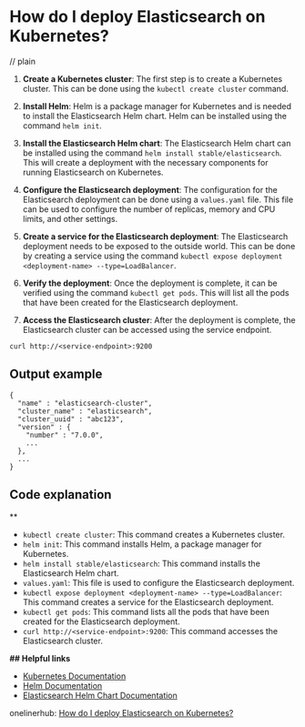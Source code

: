 # How do I deploy Elasticsearch on Kubernetes?
// plain

1. **Create a Kubernetes cluster**: The first step is to create a Kubernetes cluster. This can be done using the `kubectl create cluster` command.

2. **Install Helm**: Helm is a package manager for Kubernetes and is needed to install the Elasticsearch Helm chart. Helm can be installed using the command `helm init`.

3. **Install the Elasticsearch Helm chart**: The Elasticsearch Helm chart can be installed using the command `helm install stable/elasticsearch`. This will create a deployment with the necessary components for running Elasticsearch on Kubernetes.

4. **Configure the Elasticsearch deployment**: The configuration for the Elasticsearch deployment can be done using a `values.yaml` file. This file can be used to configure the number of replicas, memory and CPU limits, and other settings.

5. **Create a service for the Elasticsearch deployment**: The Elasticsearch deployment needs to be exposed to the outside world. This can be done by creating a service using the command `kubectl expose deployment <deployment-name> --type=LoadBalancer`.

6. **Verify the deployment**: Once the deployment is complete, it can be verified using the command `kubectl get pods`. This will list all the pods that have been created for the Elasticsearch deployment.

7. **Access the Elasticsearch cluster**: After the deployment is complete, the Elasticsearch cluster can be accessed using the service endpoint.

```
curl http://<service-endpoint>:9200
```

## Output example

```
{
  "name" : "elasticsearch-cluster",
  "cluster_name" : "elasticsearch",
  "cluster_uuid" : "abc123",
  "version" : {
    "number" : "7.0.0",
    ...
  },
  ...
}
```

## Code explanation
**

- `kubectl create cluster`: This command creates a Kubernetes cluster.
- `helm init`: This command installs Helm, a package manager for Kubernetes.
- `helm install stable/elasticsearch`: This command installs the Elasticsearch Helm chart.
- `values.yaml`: This file is used to configure the Elasticsearch deployment.
- `kubectl expose deployment <deployment-name> --type=LoadBalancer`: This command creates a service for the Elasticsearch deployment.
- `kubectl get pods`: This command lists all the pods that have been created for the Elasticsearch deployment.
- `curl http://<service-endpoint>:9200`: This command accesses the Elasticsearch cluster.

**## Helpful links**
- [Kubernetes Documentation](https://kubernetes.io/docs/home/)
- [Helm Documentation](https://helm.sh/docs/)
- [Elasticsearch Helm Chart Documentation](https://github.com/elastic/helm-charts/tree/master/elasticsearch)

onelinerhub: [How do I deploy Elasticsearch on Kubernetes?](https://onelinerhub.com/elasticsearch/how-do-i-deploy-elasticsearch-on-kubernetes)